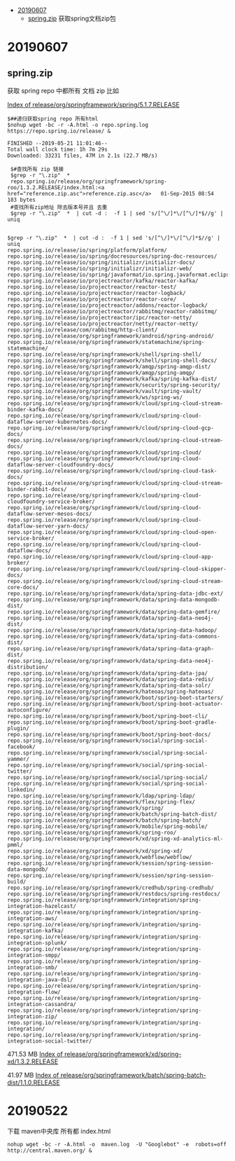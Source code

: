 

 
- [20190607](#20190607)
    - [spring.zip](#spring.zip) 获取spring文档zip包




# 20190607

## spring.zip

获取 spring repo 中都所有 文档 zip  比如

[Index of release/org/springframework/spring/5.1.7.RELEASE](https://repo.spring.io/release/org/springframework/spring/5.1.7.RELEASE/)

    $##递归获取spring repo 所有html
    $nohup wget -bc -r -A.html -o repo.spring.log https://repo.spring.io/release/ &

    FINISHED --2019-05-21 11:01:46--
    Total wall clock time: 1h 7m 29s
    Downloaded: 33231 files, 47M in 2.1s (22.7 MB/s)

     $#查找所有 zip 链接
     $grep -r "\.zip"  *
     repo.spring.io/release/org/springframework/spring-roo/1.3.2.RELEASE/index.html:<a href="reference.zip.asc">reference.zip.asc</a>   01-Sep-2015 08:54  183 bytes
     #查找所有zip地址 除去版本号并且 去重
     $grep -r "\.zip"  *  | cut -d :  -f 1 | sed 's/[^\/]*\/[^\/]*$//g' | uniq


    $grep -r "\.zip"  *  | cut -d :  -f 1 | sed 's/[^\/]*\/[^\/]*$//g' | uniq
    repo.spring.io/release/io/spring/platform/platform/
    repo.spring.io/release/io/spring/docresources/spring-doc-resources/
    repo.spring.io/release/io/spring/initializr/initializr-docs/
    repo.spring.io/release/io/spring/initializr/initializr-web/
    repo.spring.io/release/io/spring/javaformat/io.spring.javaformat.eclipse.site/
    repo.spring.io/release/io/projectreactor/kafka/reactor-kafka/
    repo.spring.io/release/io/projectreactor/reactor-test/
    repo.spring.io/release/io/projectreactor/reactor-logback/
    repo.spring.io/release/io/projectreactor/reactor-core/
    repo.spring.io/release/io/projectreactor/addons/reactor-logback/
    repo.spring.io/release/io/projectreactor/rabbitmq/reactor-rabbitmq/
    repo.spring.io/release/io/projectreactor/ipc/reactor-netty/
    repo.spring.io/release/io/projectreactor/netty/reactor-netty/
    repo.spring.io/release/com/rabbitmq/http-client/
    repo.spring.io/release/org/springframework/android/spring-android/
    repo.spring.io/release/org/springframework/statemachine/spring-statemachine/
    repo.spring.io/release/org/springframework/shell/spring-shell/
    repo.spring.io/release/org/springframework/shell/spring-shell-docs/
    repo.spring.io/release/org/springframework/amqp/spring-amqp-dist/
    repo.spring.io/release/org/springframework/amqp/spring-amqp/
    repo.spring.io/release/org/springframework/kafka/spring-kafka-dist/
    repo.spring.io/release/org/springframework/security/spring-security/
    repo.spring.io/release/org/springframework/vault/spring-vault/
    repo.spring.io/release/org/springframework/ws/spring-ws/
    repo.spring.io/release/org/springframework/cloud/spring-cloud-stream-binder-kafka-docs/
    repo.spring.io/release/org/springframework/cloud/spring-cloud-dataflow-server-kubernetes-docs/
    repo.spring.io/release/org/springframework/cloud/spring-cloud-gcp-docs/
    repo.spring.io/release/org/springframework/cloud/spring-cloud-stream-docs/
    repo.spring.io/release/org/springframework/cloud/spring-cloud/
    repo.spring.io/release/org/springframework/cloud/spring-cloud-dataflow-server-cloudfoundry-docs/
    repo.spring.io/release/org/springframework/cloud/spring-cloud-task-docs/
    repo.spring.io/release/org/springframework/cloud/spring-cloud-stream-binder-rabbit-docs/
    repo.spring.io/release/org/springframework/cloud/spring-cloud-cloudfoundry-service-broker/
    repo.spring.io/release/org/springframework/cloud/spring-cloud-dataflow-server-mesos-docs/
    repo.spring.io/release/org/springframework/cloud/spring-cloud-dataflow-server-yarn-docs/
    repo.spring.io/release/org/springframework/cloud/spring-cloud-open-service-broker/
    repo.spring.io/release/org/springframework/cloud/spring-cloud-dataflow-docs/
    repo.spring.io/release/org/springframework/cloud/spring-cloud-app-broker/
    repo.spring.io/release/org/springframework/cloud/spring-cloud-skipper-docs/
    repo.spring.io/release/org/springframework/cloud/spring-cloud-stream-core-docs/
    repo.spring.io/release/org/springframework/data/spring-data-jdbc-ext/
    repo.spring.io/release/org/springframework/data/spring-data-mongodb-dist/
    repo.spring.io/release/org/springframework/data/spring-data-gemfire/
    repo.spring.io/release/org/springframework/data/spring-data-neo4j-dist/
    repo.spring.io/release/org/springframework/data/spring-data-hadoop/
    repo.spring.io/release/org/springframework/data/spring-data-commons-dist/
    repo.spring.io/release/org/springframework/data/spring-data-graph-dist/
    repo.spring.io/release/org/springframework/data/spring-data-neo4j-distribution/
    repo.spring.io/release/org/springframework/data/spring-data-jpa/
    repo.spring.io/release/org/springframework/data/spring-data-redis/
    repo.spring.io/release/org/springframework/data/spring-data-solr/
    repo.spring.io/release/org/springframework/hateoas/spring-hateoas/
    repo.spring.io/release/org/springframework/boot/spring-boot-starters/
    repo.spring.io/release/org/springframework/boot/spring-boot-actuator-autoconfigure/
    repo.spring.io/release/org/springframework/boot/spring-boot-cli/
    repo.spring.io/release/org/springframework/boot/spring-boot-gradle-plugin/
    repo.spring.io/release/org/springframework/boot/spring-boot-docs/
    repo.spring.io/release/org/springframework/social/spring-social-facebook/
    repo.spring.io/release/org/springframework/social/spring-social-yammer/
    repo.spring.io/release/org/springframework/social/spring-social-twitter/
    repo.spring.io/release/org/springframework/social/spring-social/
    repo.spring.io/release/org/springframework/social/spring-social-linkedin/
    repo.spring.io/release/org/springframework/ldap/spring-ldap/
    repo.spring.io/release/org/springframework/flex/spring-flex/
    repo.spring.io/release/org/springframework/spring/
    repo.spring.io/release/org/springframework/batch/spring-batch-dist/
    repo.spring.io/release/org/springframework/batch/spring-batch/
    repo.spring.io/release/org/springframework/mobile/spring-mobile/
    repo.spring.io/release/org/springframework/spring-roo/
    repo.spring.io/release/org/springframework/xd/spring-xd-analytics-ml-pmml/
    repo.spring.io/release/org/springframework/xd/spring-xd/
    repo.spring.io/release/org/springframework/webflow/webflow/
    repo.spring.io/release/org/springframework/session/spring-session-data-mongodb/
    repo.spring.io/release/org/springframework/session/spring-session-build/
    repo.spring.io/release/org/springframework/credhub/spring-credhub/
    repo.spring.io/release/org/springframework/restdocs/spring-restdocs/
    repo.spring.io/release/org/springframework/integration/spring-integration-hazelcast/
    repo.spring.io/release/org/springframework/integration/spring-integration-aws/
    repo.spring.io/release/org/springframework/integration/spring-integration-kafka/
    repo.spring.io/release/org/springframework/integration/spring-integration-splunk/
    repo.spring.io/release/org/springframework/integration/spring-integration-smpp/
    repo.spring.io/release/org/springframework/integration/spring-integration-smb/
    repo.spring.io/release/org/springframework/integration/spring-integration-java-dsl/
    repo.spring.io/release/org/springframework/integration/spring-integration-flow/
    repo.spring.io/release/org/springframework/integration/spring-integration-cassandra/
    repo.spring.io/release/org/springframework/integration/spring-integration-zip/
    repo.spring.io/release/org/springframework/integration/spring-integration/
    repo.spring.io/release/org/springframework/integration/spring-integration-social-twitter/


471.53 MB 
[Index of release/org/springframework/xd/spring-xd/1.3.2.RELEASE](https://repo.spring.io/release/org/springframework/xd/spring-xd/1.3.2.RELEASE/)

41.97 MB
[Index of release/org/springframework/batch/spring-batch-dist/1.1.0.RELEASE](https://repo.spring.io/release/org/springframework/batch/spring-batch-dist/1.1.0.RELEASE/)


# 20190522

  下载 maven中央库 所有都 index.html

    nohup wget -bc -r -A.html -o  maven.log  -U "Googlebot" -e  robots=off  http://central.maven.org/ &

